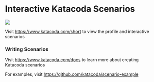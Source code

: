 # Interactive Katacoda Scenarios

[![](http://shields.katacoda.com/katacoda/short/count.svg)](https://www.katacoda.com/short "Get your profile on Katacoda.com")

Visit https://www.katacoda.com/short to view the profile and interactive scenarios

### Writing Scenarios
Visit https://www.katacoda.com/docs to learn more about creating Katacoda scenarios

For examples, visit https://github.com/katacoda/scenario-example
